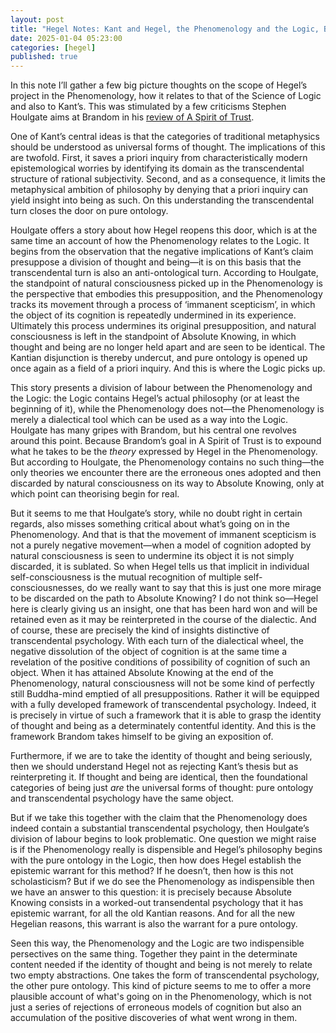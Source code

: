 ```yaml
---
layout: post
title: "Hegel Notes: Kant and Hegel, the Phenomenology and the Logic, Brandom and Houlgate"
date: 2025-01-04 05:23:00
categories: [hegel]
published: true
---
```


In this note I’ll gather a few big picture thoughts on the scope of Hegel’s project in the Phenomenology, how it relates to that of the Science of Logic and also to Kant’s. This was stimulated by a few criticisms Stephen Houlgate aims at Brandom in his [review of A Spirit of Trust](https://ndpr.nd.edu/reviews/a-spirit-of-trust-a-reading-of-hegels-phenomenology/).

One of Kant’s central ideas is that the categories of traditional metaphysics should be understood as universal forms of thought. The implications of this are twofold. First, it saves a priori inquiry from characteristically modern epistemological worries by identifying its domain as the transcendental structure of rational subjectivity. Second, and as a consequence, it limits the metaphysical ambition of philosophy by denying that a priori inquiry can yield insight into being as such. On this understanding the transcendental turn closes the door on pure ontology.

Houlgate offers a story about how Hegel reopens this door, which is at the same time an account of how the Phenomenology relates to the Logic. It begins from the observation that the negative implications of Kant’s claim presuppose a division of thought and being—it is on this basis that the transcendental turn is also an anti-ontological turn. According to Houlgate, the standpoint of natural consciousness picked up in the Phenomenology is the perspective that embodies this presupposition, and the Phenomenology tracks its movement through a process of ‘immanent scepticism’, in which the object of its cognition is repeatedly undermined in its experience. Ultimately this process undermines its original presupposition, and natural consciousness is left in the standpoint of Absolute Knowing, in which thought and being are no longer held apart and are seen to be identical. The Kantian disjunction is thereby undercut, and pure ontology is opened up once again as a field of a priori inquiry. And this is where the Logic picks up.

This story presents a division of labour between the Phenomenology and the Logic: the Logic contains Hegel’s actual philosophy (or at least the beginning of it), while the Phenomenology does not—the Phenomenology is merely a dialectical tool which can be used as a way into the Logic. Houlgate has many gripes with Brandom, but his central one revolves around this point. Because Brandom’s goal in A Spirit of Trust is to expound what he takes to be the _theory_ expressed by Hegel in the Phenomenology. But according to Houlgate, the Phenomenology contains no such thing—the only theories we encounter there are the erroneous ones adopted and then discarded by natural consciousness on its way to Absolute Knowing, only at which point can theorising begin for real.

But it seems to me that Houlgate’s story, while no doubt right in certain regards, also misses something critical about what’s going on in the Phenomenology. And that is that the movement of immanent scepticism is not a purely negative movement—when a model of cognition adopted by natural consciousness is seen to undermine its object it is not simply discarded, it is sublated. So when Hegel tells us that implicit in individual self-consciousness is the mutual recognition of multiple self-consciousnesses, do we really want to say that this is just one more mirage to be discarded on the path to Absolute Knowing? I do not think so—Hegel here is clearly giving us an insight, one that has been hard won and will be retained even as it may be reinterpreted in the course of the dialectic. And of course, these are precisely the kind of insights distinctive of transcendental psychology. With each turn of the dialectical wheel, the negative dissolution of the object of cognition is at the same time a revelation of the positive conditions of possibility of cognition of such an object. When it has attained Absolute Knowing at the end of the Phenomenology, natural consciousness will not be some kind of perfectly still Buddha-mind emptied of all presuppositions. Rather it will be equipped with a fully developed framework of transcendental psychology. Indeed, it is precisely in virtue of such a framework that it is able to grasp the identity of thought and being as a determinately contentful identity. And this is the framework Brandom takes himself to be giving an exposition of.

Furthermore, if we are to take the identity of thought and being seriously, then we should understand Hegel not as rejecting Kant’s thesis but as reinterpreting it. If thought and being are identical, then the foundational categories of being just _are_ the universal forms of thought: pure ontology and transcendental psychology have the same object.

But if we take this together with the claim that the Phenomenology does indeed contain a substantial transcendental psychology, then Houlgate’s division of labour begins to look problematic. One question we might raise is if the Phenomenology really is dispensible and Hegel’s philosophy begins with the pure ontology in the Logic, then how does Hegel establish the epistemic warrant for this method? If he doesn’t, then how is this not scholasticism? But if we do see the Phenomenology as indispensible then we have an answer to this question: it is precisely because Absolute Knowing consists in a worked-out transendental psychology that it has epistemic warrant, for all the old Kantian reasons. And for all the new Hegelian reasons, this warrant is also the warrant for a pure ontology.

Seen this way, the Phenomenology and the Logic are two indispensible persectives on the same thing. Together they paint in the determinate content needed if the identity of thought and being is not merely to relate two empty abstractions. One takes the form of transcendental psychology, the other pure ontology. This kind of picture seems to me to offer a more plausible account of what's going on in the Phenomenology, which is not just a series of rejections of erroneous models of cognition but also an accumulation of the positive discoveries of what went wrong in them. 

